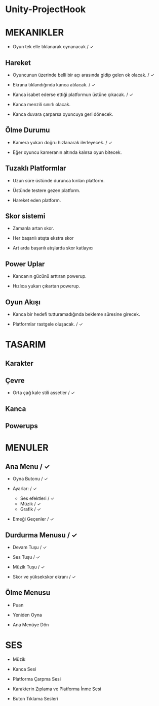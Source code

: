 # Unity-ProjectHook

# MEKANIKLER

- Oyun tek elle tıklanarak oynanacak / ✓

## Hareket

 - Oyuncunun üzerinde belli bir açı arasında gidip gelen ok olacak. / ✓
  
 - Ekrana tıklandığında kanca atılacak. / ✓
  
 - Kanca isabet ederse ettiği platformun üstüne çıkacak. / ✓
  
 - Kanca menzili sınırlı olacak.
 
 - Kanca duvara çarparsa oyuncuya geri dönecek.

## Ölme Durumu

 - Kamera yukarı doğru hızlanarak ilerleyecek. / ✓
 
 - Eğer oyuncu kameranın altında kalırsa oyun bitecek.

## Tuzaklı Platformlar

  - Uzun süre üstünde durunca kırılan platform.
  
  - Üstünde testere gezen platform.
  
  - Hareket eden platform.
  
 ## Skor sistemi
   
  - Zamanla artan skor.
  
  - Her başarılı atışta ekstra skor
  
  - Art arda başarılı atışlarda skor katlayıcı
  
## Power Uplar

  - Kancanın gücünü arttıran powerup.
  
  - Hızlıca yukarı çıkartan powerup.
  
## Oyun Akışı

 - Kanca bir hedefi tutturamadığında bekleme süresine girecek.

 - Platformlar rastgele oluşacak. / ✓

# TASARIM

## Karakter
## Çevre
 - Orta çağ kale stili assetler / ✓
## Kanca
## Powerups


# MENULER


## Ana Menu / ✓

- Oyna Butonu  / ✓

- Ayarlar: / ✓
   - Ses efektleri / ✓
   - Müzik / ✓
   - Grafik / ✓
   
- Emeği Geçenler  / ✓       

## Durdurma Menusu / ✓

- Devam Tuşu / ✓

- Ses Tuşu / ✓

- Müzik Tuşu / ✓

- Skor ve yüksekskor ekranı / ✓

## Ölme Menusu

- Puan

- Yeniden Oyna

- Ana Menüye Dön

# SES

- Müzik

- Kanca Sesi

- Platforma Çarpma Sesi

- Karakterin Zıplama ve Platforma İnme Sesi

- Buton Tıklama Sesleri



